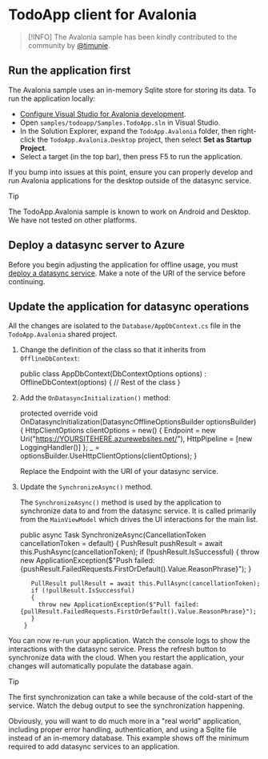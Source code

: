# TodoApp client for Avalonia

> [!INFO]
> The Avalonia sample has been kindly contributed to the community by [@timunie](https://github.com/timunie).

## Run the application first

The Avalonia sample uses an in-memory Sqlite store for storing its data.  To run the application locally:

* [Configure Visual Studio for Avalonia development](https://docs.avaloniaui.net/docs/get-started).
* Open `samples/todoapp/Samples.TodoApp.sln` in Visual Studio.
* In the Solution Explorer, expand the `TodoApp.Avalonia` folder, then right-click the `TodoApp.Avalonia.Desktop` project, then select **Set as Startup Project**.
* Select a target (in the top bar), then press F5 to run the application.

If you bump into issues at this point, ensure you can properly develop and run Avalonia applications for the desktop outside of the datasync service.

> [!TIP]
> The TodoApp.Avalonia sample is known to work on Android and Desktop.  We have not tested on other platforms.

## Deploy a datasync server to Azure

Before you begin adjusting the application for offline usage, you must [deploy a datasync service](./server.md).  Make a note of the URI of the service before continuing.

## Update the application for datasync operations

All the changes are isolated to the `Database/AppDbContext.cs` file in the `TodoApp.Avalonia` shared project.

1. Change the definition of the class so that it inherits from `OfflineDbContext`:

      public class AppDbContext(DbContextOptions<AppDbContext> options) : OfflineDbContext(options)
      {
        // Rest of the class
      }

2. Add the `OnDatasyncInitialization()` method:

      protected override void OnDatasyncInitialization(DatasyncOfflineOptionsBuilder optionsBuilder)
      {
          HttpClientOptions clientOptions = new()
          {
              Endpoint = new Uri("https://YOURSITEHERE.azurewebsites.net/"),
              HttpPipeline = [new LoggingHandler()]
          };
          _ = optionsBuilder.UseHttpClientOptions(clientOptions);
      }

   Replace the Endpoint with the URI of your datasync service.

3. Update the `SynchronizeAsync()` method.

   The `SynchronizeAsync()` method is used by the application to synchronize data to and from the datasync service.  It is called primarily from the `MainViewModel` which drives the UI interactions for the main list.

      public async Task SynchronizeAsync(CancellationToken cancellationToken = default)
      {
          PushResult pushResult = await this.PushAsync(cancellationToken);
          if (!pushResult.IsSuccessful)
          {
            throw new ApplicationException($"Push failed: {pushResult.FailedRequests.FirstOrDefault().Value.ReasonPhrase}");
          }

          PullResult pullResult = await this.PullAsync(cancellationToken);
          if (!pullResult.IsSuccessful)
          {
            throw new ApplicationException($"Pull failed: {pullResult.FailedRequests.FirstOrDefault().Value.ReasonPhrase}");
          }
        }

You can now re-run your application. Watch the console logs to show the interactions with the datasync service.  Press the refresh button to synchronize data with the cloud.  When you restart the application, your changes will automatically populate the database again.

> [!TIP]
> The first synchronization can take a while because of the cold-start of the service.  Watch the debug output to see the synchronization happening.

Obviously, you will want to do much more in a "real world" application, including proper error handling, authentication, and using a Sqlite file instead of an in-memory database.  This example shows off the minimum required to add datasync services to an application.
